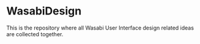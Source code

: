 # WasabiDesign
This is the repository where all Wasabi User Interface design related ideas are collected together.

